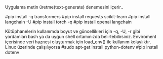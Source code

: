 Uygulama metin üretme(text-generate) denemesini içerir..

#pip install -q transformers
#pip install requests scikit-learn
#pip install langchain -U
#pip install torch -q
#pip install openai langchain


Kütüphanelerin kullanımda boyut ve güncellikleri için -q, -U, -r gibi yordamları bash ya da uygun shell ortamınızda belirtebilirsiniz.
Enviroment içerisinde veri haznesi oluşturmak için load_env() ile kullanım kolaylıktır. 
Linux üzerinde çalışılıyorsa
#sudo apt-get install python-dotenv
#pip install dotenv

